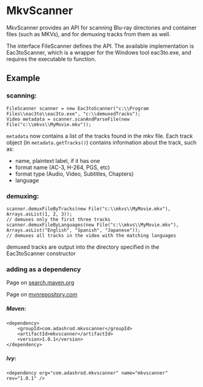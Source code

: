 # MkvScanner

MkvScanner provides an API for scanning Blu-ray directories and container files (such as MKVs), and for demuxing tracks from them as well.

The interface FileScanner defines the API. The available implementation is Eac3toScanner, which is a wrapper for the Windows tool eac3to.exe, and requires the executable to function.

## Example
### scanning:
~~~~
FileScanner scanner = new Eac3toScanner("c:\\Program Files\\eac3to\\eac3to.exe", "c:\\demuxedTracks");
Video metadata = scanner.scanAndParseFile(new File("c:\\mkvs\\MyMovie.mkv"));
~~~~

`metadata` now contains a list of the tracks found in the mkv file. Each track object (in `metadata.getTracks()`) contains information about the track, such as:
- name, plaintext label, if it has one
- format name (AC-3, H-264, PGS, etc)
- format type (Audio, Video, Subtitles, Chapters)
- language

### demuxing:
~~~~
scanner.demuxFileByTracks(new File("c:\\mkvs\\MyMovie.mkv"), Arrays.asList(1, 2, 3));
// demuxes only the first three tracks
scanner.demuxFileByLanguages(new File("c:\\mkvs\\MyMovie.mkv"), Arrays.asList("English", "Spanish", "Japanese"));
// demuxes all tracks in the video with the matching languages
~~~~
demuxed tracks are output into the directory specified in the Eac3toScanner constructor

### adding as a dependency

Page on [search.maven.org](http://search.maven.org/#artifactdetails%7Ccom.adashrod.mkvscanner%7Cmkvscanner%7C1.0.0%7Cpom)

Page on [mvnrepository.com](http://mvnrepository.com/artifact/com.adashrod.mkvscanner/mkvscanner)

##### Maven:
~~~~
<dependency>
    <groupId>com.adashrod.mkvscanner</groupId>
    <artifactId>mkvscanner</artifactId>
    <version>1.0.1</version>
</dependency>
~~~~
##### Ivy:
~~~~
<dependency org="com.adashrod.mkvscanner" name="mkvscanner" rev="1.0.1" />
~~~~

